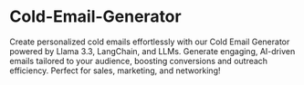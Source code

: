 # Cold-Email-Generator
Create personalized cold emails effortlessly with our Cold Email Generator powered by Llama 3.3, LangChain, and LLMs. Generate engaging, AI-driven emails tailored to your audience, boosting conversions and outreach efficiency. Perfect for sales, marketing, and networking!
